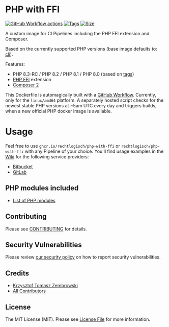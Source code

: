 # PHP with FFI

[![GitHub Workflow actions](https://github.com/rechtlogisch/php-with-ffi/actions/workflows/build-and-publish.yml/badge.svg)](https://github.com/rechtlogisch/php-with-ffi/actions)
[![Tags](https://ghcr-badge.deta.dev/rechtlogisch/php-with-ffi/tags?n=4)](https://github.com/rechtlogisch/php-with-ffi/pkgs/container/php-with-ffi)
[![Size](https://ghcr-badge.deta.dev/rechtlogisch/php-with-ffi/size?tag=latest)](https://github.com/rechtlogisch/php-with-ffi/pkgs/container/php-with-ffi)

A custom image for CI Pipelines including the PHP FFI extension and Composer.

Based on the currently supported PHP versions (base image defaults to: [cli](https://github.com/docker-library/docs/blob/master/php/README.md#supported-tags-and-respective-dockerfile-links)).

Features:
- PHP 8.3-RC / PHP 8.2 / PHP 8.1 / PHP 8.0 (based on [tags](https://github.com/rechtlogisch/php-with-ffi/pkgs/container/php-with-ffi))
- [PHP FFI](https://www.php.net/manual/en/book.ffi.php) extension
- [Composer 2](https://getcomposer.org)

This Dockerfile is automagically built with a [GitHub Workflow](https://github.com/rechtlogisch/php-with-ffi/actions/workflows/build-and-publish.yml). Currently, only for the `linux/amd64` platform. A separately hosted script checks for the newest stable PHP versions at ~5am UTC every day and triggers builds, when a new official PHP docker image is available.

# Usage

Feel free to use `ghcr.io/rechtlogisch/php-with-ffi` or `rechtlogisch/php-with-ffi` with any Pipeline of your choice. You'll find usage examples in the [Wiki](https://github.com/rechtlogisch/php-with-ffi/wiki) for the following service providers:

* [Bitbucket](https://github.com/rechtlogisch/php-with-ffi/wiki/Bitbucket-Pipeline)
* [GitLab](https://github.com/rechtlogisch/php-with-ffi/wiki/GitLab-Pipeline)

## PHP modules included

* [List of PHP modules](https://github.com/rechtlogisch/php-with-ffi/wiki/List-of-PHP-modules)

## Contributing

Please see [CONTRIBUTING](https://github.com/rechtlogisch/php-with-ffi/blob/main/.github/CONTRIBUTING.md) for details.

## Security Vulnerabilities

Please review [our security policy](https://github.com/rechtlogisch/php-with-ffi/security/policy) on how to report security vulnerabilities.

## Credits

- [Krzysztof Tomasz Zembrowski](https://github.com/zembrowski)
- [All Contributors](https://github.com/rechtlogisch/php-with-ffi/graphs/contributors)

## License

The MIT License (MIT). Please see [License File](https://github.com/rechtlogisch/php-with-ffi/blob/main/LICENSE) for more information.
